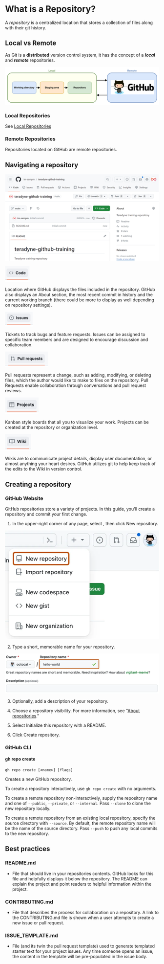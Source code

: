 # What is a Repository?

A _repository_ is a centralized location that stores a collection of files along with their git history.


## Local vs Remote

As Git is a **distributed** version control system, it has the concept of a _**local**_ and _**remote**_ repositories.

![text](../../../img/img-6.png)

### Local Repositories

See [Local Repositories](/docs/basic/git/repositories#local-repositories)

### Remote Repositories

Repositories located on GitHub are remote repositories.

## Navigating a repository

![Example GitHub Repository](../../../img/image-26.png)

<img src="../../../img/image-8.png" alt="code" width="80"/>

Location where GitHub displays the files included in the repository. GitHub also displays an About section, the most recent commit in history and the current working branch (there could be more to display as well depending on repository settings).

<img src="../../../img/image-9.png" alt="code" width="90"/>

Tickets to track bugs and feature requests. Issues can be assigned to specific team members and are designed to encourage discussion and collaboration.

<img src="../../../img/image-10.png" alt="code" width="140"/>

Pull requests represent a change, such as adding, modifying, or deleting files, which the author would like to make to files on the repository. Pull Requests enable collaboration through conversations and pull request reviews.


<img src="../../../img/image-11.png" alt="code" width="110"/>

Kanban style boards that all you to visualize your work. Projects can be created at the repository or organization level.

<img src="../../../img/image-12.png" alt="code" width="85"/>

Wikis are to communicate project details, display user documentation, or almost anything your heart desires. GitHub utilizes git to help keep track of the edits to the Wiki in version control.

## Creating a repository

### GitHub Website

GitHub repositories store a variety of projects. In this guide, you'll create a repository and commit your first change.

<div class="grid2">
<div class="col">

1.  In the upper-right corner of any page, select , then click New repository.

</div><div class="col">

![Screenshot of a GitHub dropdown menu showing options to create new items. The menu item "New repository" is outlined in dark orange.](../../../img/image-17.png ':size=300')

</div>
</div>

<div class="grid2">
<div class="col">

2.  Type a short, memorable name for your repository. 

</div><div class="col">

![Screenshot of the first step in creating a GitHub repository. The "Repository name" field contains the text "hello-world" and is outlined in dark orange.](../../../img/image-18.png)

</div>
</div>


3.  Optionally, add a description of your repository. 

4.  Choose a repository visibility. For more information, see "[About repositories](https://docs.github.com/en/repositories/creating-and-managing-repositories/about-repositories#about-repository-visibility)."

5.  Select Initialize this repository with a README.

6.  Click Create repository.


### GitHub CLI

#### gh repo create

```
gh repo create [<name>] [flags]

```

Creates a new GitHub repository.

To create a repository interactively, use `gh repo create` with no arguments.

To create a remote repository non-interactively, supply the repository name and one of `--public`, `--private`, or `--internal`. Pass `--clone` to clone the new repository locally.

To create a remote repository from an existing local repository, specify the source directory with `--source`. By default, the remote repository name will be the name of the source directory. Pass `--push` to push any local commits to the new repository.


## Best practices

### README.md
- File that should live in your repositories contents. GitHub looks for this file and helpfully displays it below the repository. The README can explain the project and point readers to helpful information within the project.

### CONTRIBUTING.md
- File that describes the process for collaboration on a repository. A link to the CONTRIBUTING.md file is shown when a user attempts to create a new issue or pull request.

### ISSUE_TEMPLATE.md
- File (and its twin the pull request template) used to generate templated starter text for your project issues. Any time someone opens an issue, the content in the template will be pre-populated in the issue body.
